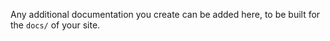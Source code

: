 Any additional documentation you create can be added here, to be built for the `docs/` of your site.
